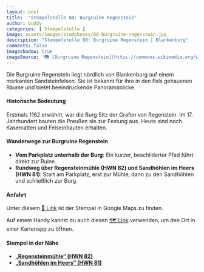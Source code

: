 ```yaml
---
layout: post
title:  "Stempelstelle 80: Burgruine Regenstein"
author: buddy
categories: [ Stempelstelle ]
image: assets/images/stampboxes/80-burgruine-regenstein.jpg
description: "Stempelstelle 80: Burgruine Regenstein | Blankenburg"
comments: false
imageshadow: true
imageSource: '📷 [Burgruine Regenstein](https://commons.wikimedia.org/wiki/File:Burgruine_Regenstein.jpg) von <a href="//commons.wikimedia.org/wiki/User:B.Thomas95" title="User:B.Thomas95">Thomas Binder</a> unter Lizenz [CC BY-SA 4.0](https://creativecommons.org/licenses/by-sa/4.0)'
---
```


Die Burgruine Regenstein liegt nördlich von Blankenburg auf einem markanten Sandsteinfelsen. Sie ist bekannt für ihre in den Fels gehauenen Räume und bietet beeindruckende Panoramablicke.

#### Historische Bedeutung

Erstmals 1162 erwähnt, war die Burg Sitz der Grafen von Regenstein. Im 17. Jahrhundert bauten die Preußen sie zur Festung aus. Heute sind noch Kasematten und Felseinbauten erhalten.

#### Wanderwege zur Burgruine Regenstein

- **Vom Parkplatz unterhalb der Burg**: Ein kurzer, beschilderter Pfad führt direkt zur Ruine.
- **Rundweg über Regensteinmühle (HWN 82) und Sandhöhlen im Heers (HWN 81)**: Start am Parkplatz, erst zur Mühle, dann zu den Sandhöhlen und schließlich zur Burg.

#### Anfahrt

Unter diesem [📍 Link](https://www.google.com/maps/dir/?api=1&origin=&destination=51.81386%2C%2010.95836) ist der Stempel in Google Maps zu finden.

<div class="android-only">
  Auf einem Handy kannst du auch diesen 
  <a href="geo:51.81386,10.95836">🗺️ Link</a> 
  verwenden, um den Ort in einer Kartenapp zu öffnen.
  <p></p>
</div>

#### Stempel in der Nähe

- [**„Regensteinmühle“ (HWN 82)**](/stempelstelle-82-regenstein-muehle)
- [**„Sandhöhlen im Heers“ (HWN 81)**](/stempelstelle-81-sandhoehlen-im-heers)
